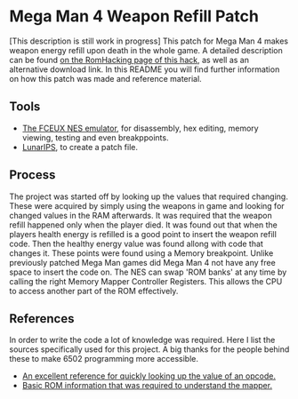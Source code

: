 # Mega Man 4 Weapon Refill Patch
\[This description is still work in progress]
This patch for Mega Man 4 makes weapon energy refill upon death in the whole game. 
A detailed description can be found [on the RomHacking page of this hack](http://www.romhacking.net/hacks/4720/), as well as an alternative download link.
In this README you will find further information on how this patch was made and reference material.

## Tools
- [The FCEUX NES emulator](http://www.fceux.com/web/download.html), for disassembly, hex editing, memory viewing, testing and even breakppoints.
- [LunarIPS](https://www.romhacking.net/utilities/240/), to create a patch file.

## Process
The project was started off by looking up the values that required changing.
These were acquired by simply using the weapons in game and looking for changed values in the RAM afterwards.
It was required that the weapon refill happened only when the player died. It was found out that when the players health energy is refilled is a good point to insert the weapon refill code. Then the healthy energy value was found allong with code that changes it.
These points were found using a Memory breakpoint. 
Unlike previously patched Mega Man games did Mega Man 4 not have any free space to insert the code on.
The NES can swap 'ROM banks' at any time by calling the right Memory Mapper Controller Registers. This allows the CPU to access another part of the ROM effectively. 

## References
In order to write the code a lot of knowledge was required. Here I list the sources specifically used for this project.
A big thanks for the people behind these to make 6502 programming more accessible.
- [An excellent reference for quickly looking up the value of an opcode.](https://www.masswerk.at/6502/6502_instruction_set.html)
- [Basic ROM information that was required to understand the mapper.](https://datacrystal.romhacking.net/wiki/Mega_Man_4)
